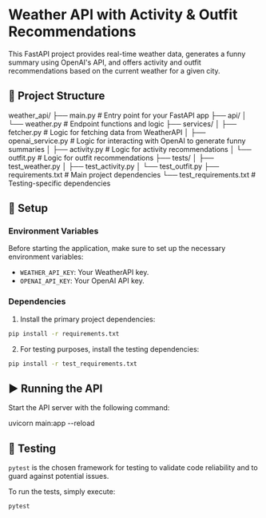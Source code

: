 # Weather API with Activity & Outfit Recommendations

This FastAPI project provides real-time weather data, generates a funny summary using OpenAI's API, and offers activity and outfit recommendations based on the current weather for a given city.

## 📂 Project Structure

weather_api/
├── main.py # Entry point for your FastAPI app
├── api/
│ └── weather.py # Endpoint functions and logic
├── services/
│ ├── fetcher.py # Logic for fetching data from WeatherAPI
│ ├── openai_service.py # Logic for interacting with OpenAI to generate funny summaries
│ ├── activity.py # Logic for activity recommendations
│ └── outfit.py # Logic for outfit recommendations
├── tests/
│ ├── test_weather.py
│ ├── test_activity.py
│ └── test_outfit.py
├── requirements.txt # Main project dependencies
└── test_requirements.txt # Testing-specific dependencies

## 🔧 Setup

### Environment Variables

Before starting the application, make sure to set up the necessary environment variables:

- `WEATHER_API_KEY`: Your WeatherAPI key.
- `OPENAI_API_KEY`: Your OpenAI API key.

### Dependencies

1. Install the primary project dependencies:

```bash
pip install -r requirements.txt
```

2. For testing purposes, install the testing dependencies:

```bash
pip install -r test_requirements.txt
```

## ▶ Running the API

Start the API server with the following command:

uvicorn main:app --reload

## 🧪 Testing

`pytest` is the chosen framework for testing to validate code reliability and to guard against potential issues.

To run the tests, simply execute:

```bash
pytest
```
